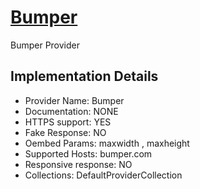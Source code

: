 # [Bumper](https://bumper.com)

Bumper Provider

## Implementation Details

- Provider
Name: Bumper
- Documentation: NONE
- HTTPS support: YES
- Fake Response: NO
- Oembed Params: maxwidth , maxheight
- Supported Hosts: bumper.com
- Responsive response: NO
- Collections: DefaultProviderCollection


